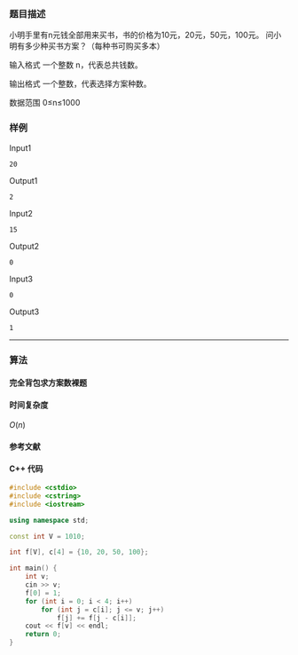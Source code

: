 ### 题目描述

小明手里有n元钱全部用来买书，书的价格为10元，20元，50元，100元。
问小明有多少种买书方案？（每种书可购买多本）

输入格式
一个整数 n，代表总共钱数。

输出格式
一个整数，代表选择方案种数。

数据范围
0≤n≤1000

### 样例

Input1

```
20
```

Output1

```
2
```

Input2

```
15
```

Output2

```
0
```

Input3

```
0
```

Output3

```
1
```
----------

### 算法
#### 完全背包求方案数裸题


#### 时间复杂度

$O(n)$

#### 参考文献

#### C++ 代码

``` cpp
#include <cstdio>
#include <cstring>
#include <iostream>

using namespace std;

const int V = 1010;

int f[V], c[4] = {10, 20, 50, 100};

int main() {
    int v;
    cin >> v;
    f[0] = 1;
    for (int i = 0; i < 4; i++)
        for (int j = c[i]; j <= v; j++)
            f[j] += f[j - c[i]];
    cout << f[v] << endl;
    return 0;
}
```